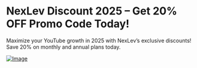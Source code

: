 # NexLev Discount 2025 – Get 20% OFF Promo Code Today!
Maximize your YouTube growth in 2025 with NexLev’s exclusive discounts! Save 20% on monthly and annual plans today.

[![Image](https://github.com/user-attachments/assets/0bda3448-fd77-4c73-b3b5-cffd7be75fec)](https://www.w3toys.com/blog/deals/nexlev-promo-code/)

